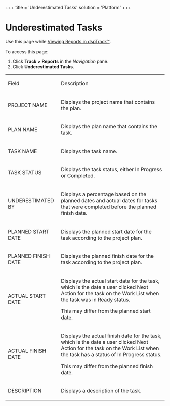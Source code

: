 +++
title = 'Underestimated Tasks'
solution = 'Platform'
+++

# Underestimated Tasks

<div class="use">

Use this page while [Viewing Reports in
dspTrack™](../Use_Cases/View_Reports_in_dspTrack.htm).

</div>

To access this page:

1.  Click <span style="font-weight: bold;">Track \>
    </span>**Reports** in the *Navigation* pane.
2.  Click **Underestimated Tasks**.

<table>
<tbody>
<tr class="odd">
<td><p>Field</p></td>
<td><p>Description</p></td>
</tr>
<tr class="even">
<td><p>PROJECT NAME</p></td>
<td><p>Displays the project name that contains the plan.</p></td>
</tr>
<tr class="odd">
<td><p>PLAN NAME</p></td>
<td><p>Displays the plan name that contains the task.</p></td>
</tr>
<tr class="even">
<td><p>TASK NAME</p></td>
<td><p>Displays the task name.</p></td>
</tr>
<tr class="odd">
<td><p>TASK STATUS</p></td>
<td><p>Displays the task status, either In Progress or Completed.</p></td>
</tr>
<tr class="even">
<td><p>UNDERESTIMATED BY</p></td>
<td><p>Displays a percentage based on the planned dates and actual dates for tasks that were completed before the planned finish date.</p></td>
</tr>
<tr class="odd">
<td><p>PLANNED START DATE</p></td>
<td><p>Displays the planned start date for the task according to the project plan.</p></td>
</tr>
<tr class="even">
<td><p>PLANNED FINISH DATE</p></td>
<td><p>Displays the planned finish date for the task according to the project plan.</p></td>
</tr>
<tr class="odd">
<td><p>ACTUAL START DATE</p></td>
<td><p>Displays the actual start date for the task, which is the date a user clicked Next Action for the task on the Work List when the task was in Ready status.</p>
<p>This may differ from the planned start date.</p></td>
</tr>
<tr class="even">
<td><p>ACTUAL FINISH DATE</p></td>
<td><p>Displays the actual finish date for the task, which is the date a user clicked Next Action for the task on the Work List when the task has a status of In Progress status.</p>
<p>This may differ from the planned finish date.</p></td>
</tr>
<tr class="odd">
<td><p>DESCRIPTION</p></td>
<td><p>Displays a description of the task.</p></td>
</tr>
</tbody>
</table>
